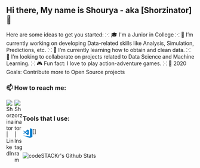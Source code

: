 ## Hi there, My name is Shourya - aka [Shorzinator] 👋


Here are some ideas to get you started:
⁙ 🎓 I'm a Junior in College
⁙ 🥋 I’m currently working on developing Data-related skills like Analysis, Simulation, Predictions, etc.
⁙ 🌱 I’m currently learning how to obtain and clean data.
⁙ 👯 I’m looking to collaborate on projects related to Data Science and Machine Learning.
⁙ 🎮 Fun fact: I love to play action-adventure games.
⁙ 💎 2020 Goals: Contribute more to Open Source projects


### 📫 How to reach me: 
[<img align="left" alt="Shorzinator | LinkedIn" width="22px" src="https://cdn.jsdelivr.net/npm/simple-icons@v3/icons/linkedin.svg" />][linkedin]
[<img align="left" alt="Shorzinator | Instagram" width="22px" src="https://cdn.jsdelivr.net/npm/simple-icons@v3/icons/instagram.svg" />][instagram]

<br />

### Tools that I use:

[<img align="left" alt="Atom" width="26px" src="https://raw.githubusercontent.com/github/explore/80688e429a7d4ef2fca1e82350fe8e3517d3494d/topics/visual-studio-code/visual-studio-code.png" />]

<br />
<br />

<img align="left" alt="codeSTACKr's Github Stats" src="https://github-readme-stats.vercel.app/api?username=shorzinator&show_icons=true&hide_border=true" />

<br />
<br />
<br />

[instagram]: https://www.instagram.com/shorzinator
[linkedin]: https://www.linkedin.com/in/shourya-maheshwari-978606171/









